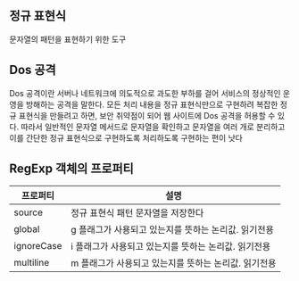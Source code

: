 ## 정규 표현식

문자열의 패턴을 표현하기 위한 도구

## Dos 공격

Dos 공격이란 서버나 네트워크에 의도적으로 과도한 부하를 걸어 서비스의 정상적인 운영을 방해하는 공격을 말한다. 모든 처리 내용을 정규 표현식만으로 구현하려 복잡한 정규 표현식을 만들려고 하면, 보안 취약점이 되어 웹 사이트에 Dos 공격을 허용할 수 있다. 따라서 일반적인 문자열 메서드로 문자열을 확인하고 문자열을 여러 개로 분리하고 이를 간단한 정규 표현식으로 구현하도록 처리하도록 구현하는 편이 낫다

## RegExp 객체의 프로퍼티

| 프로퍼티   | 설명                                                 |
| ---------- | ---------------------------------------------------- |
| source     | 정규 표현식 패턴 문자열을 저장한다                   |
| global     | g 플래그가 사용되고 있는지를 뜻하는 논리값. 읽기전용 |
| ignoreCase | i 플래그가 사용되고 있는지를 뜻하는 논리값. 읽기전용 |
| multiline  | m 플래그가 사용되고 있는지를 뜻하는 논리값. 읽기전용 |
